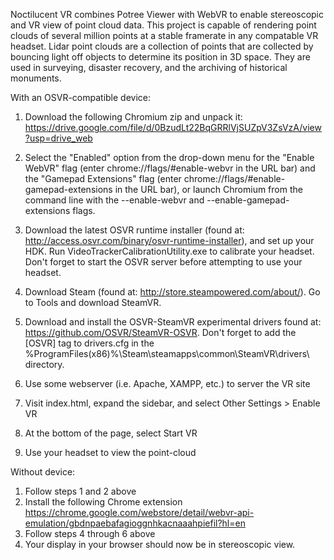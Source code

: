 Noctilucent VR combines Potree Viewer with WebVR to enable stereoscopic and VR view of point cloud data. 
This project is capable of rendering point clouds of several million points at a stable framerate in any compatable VR headset.
Lidar point clouds are a collection of points that are collected by bouncing light off objects to
determine its position in 3D space. 
They are used in surveying, disaster recovery, and the archiving of historical monuments.


With an OSVR-compatible device:

1) Download the following Chromium zip and unpack it:
https://drive.google.com/file/d/0BzudLt22BqGRRlVjSUZpV3ZsVzA/view?usp=drive_web

2) Select the "Enabled" option from the drop-down menu for the "Enable WebVR" flag (enter chrome://flags/#enable-webvr in the URL bar) and the "Gamepad Extensions" flag (enter chrome://flags/#enable-gamepad-extensions in the URL bar), or launch Chromium from the command line with the --enable-webvr and --enable-gamepad-extensions flags.


3) Download the latest OSVR runtime installer (found at: http://access.osvr.com/binary/osvr-runtime-installer), and set up your HDK. Run  VideoTrackerCalibrationUtility.exe to calibrate your headset. Don't forget to start the OSVR server before attempting to use your headset.
4) Download Steam (found at: http://store.steampowered.com/about/). Go to Tools and download SteamVR.
5) Download and install the OSVR-SteamVR experimental drivers found at: https://github.com/OSVR/SteamVR-OSVR. Don't forget to add the [OSVR] tag to drivers.cfg in the %ProgramFiles(x86)%\Steam\steamapps\common\SteamVR\drivers\ directory.
6) Use some webserver (i.e. Apache, XAMPP, etc.) to server the VR site
7) Visit index.html, expand the sidebar, and select Other Settings > Enable VR
8) At the bottom of the page, select Start VR
9) Use your headset to view the point-cloud

Without device:

1) Follow steps 1 and 2 above
2) Install the following Chrome extension https://chrome.google.com/webstore/detail/webvr-api-emulation/gbdnpaebafagioggnhkacnaaahpiefil?hl=en
3) Follow steps 4 through 6 above
4) Your display in your browser should now be in stereoscopic view. 
